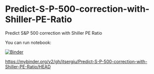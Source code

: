 # Predict-S-P-500-correction-with-Shiller-PE-Ratio
Predict S&amp;P 500 correction with Shiller PE Ratio

You can run notebook:

[![Binder](https://mybinder.org/badge_logo.svg)](https://mybinder.org/v2/gh/itsergiu/Predict-S-P-500-correction-with-Shiller-PE-Ratio/HEAD)

https://mybinder.org/v2/gh/itsergiu/Predict-S-P-500-correction-with-Shiller-PE-Ratio/HEAD
 
